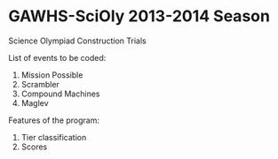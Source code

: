 GAWHS-SciOly 2013-2014 Season
============

Science Olympiad Construction Trials

List of events to be coded:
1. Mission Possible
2. Scrambler
3. Compound Machines
4. Maglev

Features of the program:
1. Tier classification
2. Scores
